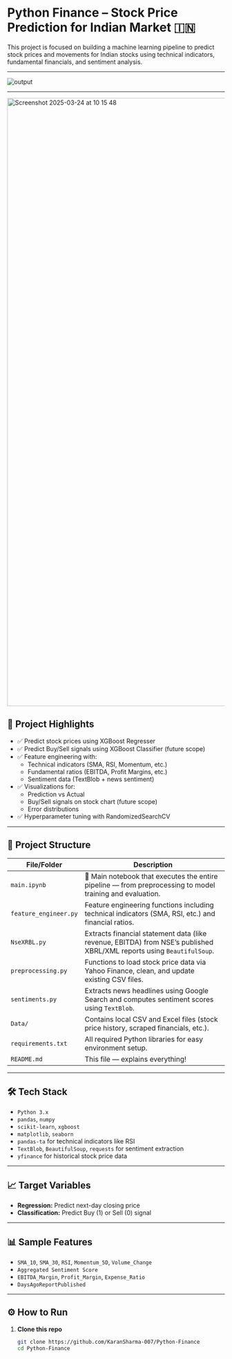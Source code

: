 # Python Finance – Stock Price Prediction for Indian Market 🇮🇳

This project is focused on building a machine learning pipeline to predict stock prices and movements for Indian stocks using technical indicators, fundamental financials, and sentiment analysis.

---

![output](https://github.com/user-attachments/assets/66a4e9f9-6f90-418d-9a44-21a12d4db0b5)

---

<img width="1404" alt="Screenshot 2025-03-24 at 10 15 48" src="https://github.com/user-attachments/assets/3a398cd3-0775-4446-b0af-df6293a2ebfd" />


## 🚀 Project Highlights

- ✅ Predict stock prices using XGBoost Regresser
- ✅ Predict Buy/Sell signals using XGBoost Classifier (future scope)
- ✅ Feature engineering with:
  - Technical indicators (SMA, RSI, Momentum, etc.)
  - Fundamental ratios (EBITDA, Profit Margins, etc.)
  - Sentiment data (TextBlob + news sentiment)
- ✅ Visualizations for:
  - Prediction vs Actual
  - Buy/Sell signals on stock chart (future scope)
  - Error distributions
- ✅ Hyperparameter tuning with RandomizedSearchCV

---

## 📁 Project Structure

| File/Folder        | Description |
|--------------------|-------------|
| `main.ipynb`       | 🔁 Main notebook that executes the entire pipeline — from preprocessing to model training and evaluation. |
| `feature_engineer.py` | Feature engineering functions including technical indicators (SMA, RSI, etc.) and financial ratios. |
| `NseXRBL.py`       | Extracts financial statement data (like revenue, EBITDA) from NSE’s published XBRL/XML reports using `BeautifulSoup`. |
| `preprocessing.py` | Functions to load stock price data via Yahoo Finance, clean, and update existing CSV files. |
| `sentiments.py`    | Extracts news headlines using Google Search and computes sentiment scores using `TextBlob`. |
| `Data/`            | Contains local CSV and Excel files (stock price history, scraped financials, etc.). |
| `requirements.txt` | All required Python libraries for easy environment setup. |
| `README.md`        | This file — explains everything! |

---

## 🛠️ Tech Stack

- `Python 3.x`
- `pandas`, `numpy`
- `scikit-learn`, `xgboost`
- `matplotlib`, `seaborn`
- `pandas-ta` for technical indicators like RSI
- `TextBlob`, `BeautifulSoup`, `requests` for sentiment extraction
- `yfinance` for historical stock price data

---

## 📈 Target Variables

- **Regression:** Predict next-day closing price
- **Classification:** Predict Buy (1) or Sell (0) signal

---

## 📊 Sample Features

- `SMA_10`, `SMA_30`, `RSI`, `Momentum_5D`, `Volume_Change`
- `Aggregated Sentiment Score`
- `EBITDA_Margin`, `Profit_Margin`, `Expense_Ratio`
- `DaysAgoReportPublished`

---

## ⚙️ How to Run

1. **Clone this repo**
   ```bash
   git clone https://github.com/KaranSharma-007/Python-Finance
   cd Python-Finance
